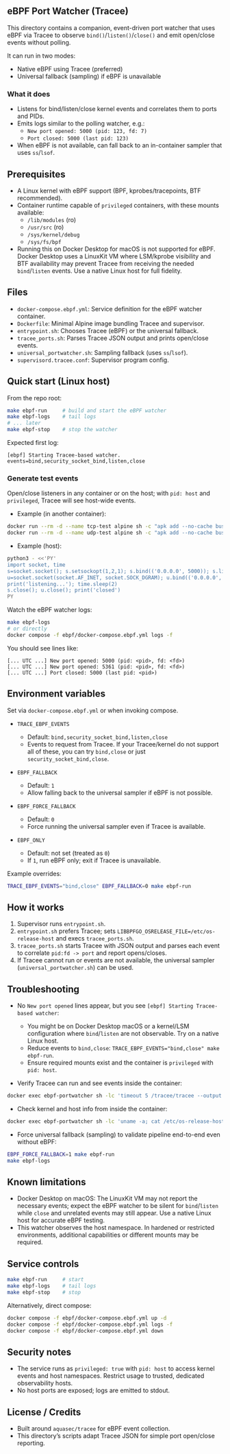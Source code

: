 ## eBPF Port Watcher (Tracee)

This directory contains a companion, event-driven port watcher that uses eBPF via Tracee to observe `bind()`/`listen()`/`close()` and emit open/close events without polling.

It can run in two modes:
- Native eBPF using Tracee (preferred)
- Universal fallback (sampling) if eBPF is unavailable

### What it does

- Listens for bind/listen/close kernel events and correlates them to ports and PIDs.
- Emits logs similar to the polling watcher, e.g.:
  - `New port opened: 5000 (pid: 123, fd: 7)`
  - `Port closed: 5000 (last pid: 123)`
- When eBPF is not available, can fall back to an in-container sampler that uses `ss`/`lsof`.

## Prerequisites

- A Linux kernel with eBPF support (BPF, kprobes/tracepoints, BTF recommended).
- Container runtime capable of `privileged` containers, with these mounts available:
  - `/lib/modules` (ro)
  - `/usr/src` (ro)
  - `/sys/kernel/debug`
  - `/sys/fs/bpf`
- Running this on Docker Desktop for macOS is not supported for eBPF. Docker Desktop uses a LinuxKit VM where LSM/kprobe visibility and BTF availability may prevent Tracee from receiving the needed `bind`/`listen` events. Use a native Linux host for full fidelity.

## Files

- `docker-compose.ebpf.yml`: Service definition for the eBPF watcher container.
- `Dockerfile`: Minimal Alpine image bundling Tracee and supervisor.
- `entrypoint.sh`: Chooses Tracee (eBPF) or the universal fallback.
- `tracee_ports.sh`: Parses Tracee JSON output and prints open/close events.
- `universal_portwatcher.sh`: Sampling fallback (uses `ss`/`lsof`).
- `supervisord.tracee.conf`: Supervisor program config.

## Quick start (Linux host)

From the repo root:

```bash
make ebpf-run     # build and start the eBPF watcher
make ebpf-logs    # tail logs
# ... later
make ebpf-stop    # stop the watcher
```

Expected first log:

```
[ebpf] Starting Tracee-based watcher. events=bind,security_socket_bind,listen,close
```

### Generate test events

Open/close listeners in any container or on the host; with `pid: host` and `privileged`, Tracee will see host-wide events.

- Example (in another container):

```bash
docker run --rm -d --name tcp-test alpine sh -c "apk add --no-cache busybox-extras >/dev/null && nc -lk -p 7777"
docker run --rm -d --name udp-test alpine sh -c "apk add --no-cache busybox-extras >/dev/null && nc -luk -p 8888"
```

- Example (host):

```bash
python3 - <<'PY'
import socket, time
s=socket.socket(); s.setsockopt(1,2,1); s.bind(('0.0.0.0', 5000)); s.listen(1)
u=socket.socket(socket.AF_INET, socket.SOCK_DGRAM); u.bind(('0.0.0.0', 5361))
print('listening...'); time.sleep(2)
s.close(); u.close(); print('closed')
PY
```

Watch the eBPF watcher logs:

```bash
make ebpf-logs
# or directly
docker compose -f ebpf/docker-compose.ebpf.yml logs -f
```

You should see lines like:

```
[... UTC ...] New port opened: 5000 (pid: <pid>, fd: <fd>)
[... UTC ...] New port opened: 5361 (pid: <pid>, fd: <fd>)
[... UTC ...] Port closed: 5000 (last pid: <pid>)
```

## Environment variables

Set via `docker-compose.ebpf.yml` or when invoking compose.

- `TRACE_EBPF_EVENTS`
  - Default: `bind,security_socket_bind,listen,close`
  - Events to request from Tracee. If your Tracee/kernel do not support all of these, you can try `bind,close` or just `security_socket_bind,close`.

- `EBPF_FALLBACK`
  - Default: `1`
  - Allow falling back to the universal sampler if eBPF is not possible.

- `EBPF_FORCE_FALLBACK`
  - Default: `0`
  - Force running the universal sampler even if Tracee is available.

- `EBPF_ONLY`
  - Default: not set (treated as `0`)
  - If `1`, run eBPF only; exit if Tracee is unavailable.

Example overrides:

```bash
TRACE_EBPF_EVENTS="bind,close" EBPF_FALLBACK=0 make ebpf-run
```

## How it works

1. Supervisor runs `entrypoint.sh`.
2. `entrypoint.sh` prefers Tracee; sets `LIBBPFGO_OSRELEASE_FILE=/etc/os-release-host` and execs `tracee_ports.sh`.
3. `tracee_ports.sh` starts Tracee with JSON output and parses each event to correlate `pid:fd -> port` and report opens/closes.
4. If Tracee cannot run or events are not available, the universal sampler (`universal_portwatcher.sh`) can be used.

## Troubleshooting

- No `New port opened` lines appear, but you see `[ebpf] Starting Tracee-based watcher`:
  - You might be on Docker Desktop macOS or a kernel/LSM configuration where `bind`/`listen` are not observable. Try on a native Linux host.
  - Reduce events to `bind,close`: `TRACE_EBPF_EVENTS="bind,close" make ebpf-run`.
  - Ensure required mounts exist and the container is `privileged` with `pid: host`.

- Verify Tracee can run and see events inside the container:

```bash
docker exec ebpf-portwatcher sh -lc 'timeout 5 /tracee/tracee --output json --events bind,close >/tmp/out 2>/tmp/err || true; echo ---ERR---; sed -n "1,60p" /tmp/err; echo ---SAMPLE---; sed -n "1,40p" /tmp/out'
```

- Check kernel and host info from inside the container:

```bash
docker exec ebpf-portwatcher sh -lc 'uname -a; cat /etc/os-release-host || true; ls -l /sys/fs/bpf || true; ls -l /sys/kernel/debug || true'
```

- Force universal fallback (sampling) to validate pipeline end-to-end even without eBPF:

```bash
EBPF_FORCE_FALLBACK=1 make ebpf-run
make ebpf-logs
```

## Known limitations

- Docker Desktop on macOS: The LinuxKit VM may not report the necessary events; expect the eBPF watcher to be silent for `bind`/`listen` while `close` and unrelated events may still appear. Use a native Linux host for accurate eBPF testing.
- This watcher observes the host namespace. In hardened or restricted environments, additional capabilities or different mounts may be required.

## Service controls

```bash
make ebpf-run     # start
make ebpf-logs    # tail logs
make ebpf-stop    # stop
```

Alternatively, direct compose:

```bash
docker compose -f ebpf/docker-compose.ebpf.yml up -d
docker compose -f ebpf/docker-compose.ebpf.yml logs -f
docker compose -f ebpf/docker-compose.ebpf.yml down
```

## Security notes

- The service runs as `privileged: true` with `pid: host` to access kernel events and host namespaces. Restrict usage to trusted, dedicated observability hosts.
- No host ports are exposed; logs are emitted to stdout.

## License / Credits

- Built around `aquasec/tracee` for eBPF event collection.
- This directory’s scripts adapt Tracee JSON for simple port open/close reporting.


